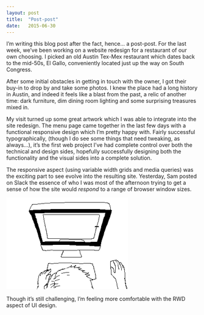 ```yaml
---
layout: post
title:  "Post-post"
date:   2015-06-30
---
```


I’m writing this blog post after the fact, hence… a post-post. For the last week, we’ve been working on a website redesign for a restaurant of our own choosing. I picked an old Austin Tex-Mex restaurant which dates back to the mid-50s, El Gallo, conveniently located just up the way on South Congress. 

After some initial obstacles in getting in touch with the owner, I got their buy-in to drop by and take some photos. I knew the place had a long history in Austin, and indeed it feels like a blast from the past, a relic of another time: dark furniture, dim dining room lighting and some surprising treasures mixed in.

My visit turned up some great artwork which I was able to integrate into the site redesign.
The menu page came together in the last few days with a functional responsive design which I’m pretty happy with. Fairly successful typographically, (though I do see some things that need tweaking, as always…), it’s the first web project I’ve had complete control over both the technical and design sides, hopefully successfully designing both the functionality and the visual sides into a complete solution.

The responsive aspect (using variable width grids and media queries) was the exciting part to see evolve into the resulting site. Yesterday, Sam posted on Slack the essence of who I was most of the afternoon trying to get a sense of how the site would _respond_ to a range of browser window sizes. 


![/Animated line drawing loop of someone endlessly resizing a browser screen.](/images/YkbaV.gif)



Though it’s still challenging, I’m feeling more comfortable with the RWD aspect of UI design.

